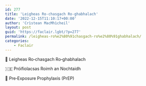 ```yaml
---
id: 277
title: 'Leigheas Ro‑chasgach Ro‑ghabhalach'
date: '2022-12-15T11:10:17+00:00'
author: 'Crìstean MacMhìcheil'
layout: post
guid: 'https://faclair.lgbt/?p=277'
permalink: /leigheas-ro%e2%80%91chasgach-ro%e2%80%91ghabhalach/
categories:
    - Faclair
---
```


&#x1f3f4;&#xe0067;&#xe0062;&#xe0073;&#xe0063;&#xe0074;&#xe007f; Leigheas Ro‑chasgach Ro‑ghabhalach

&#x1f1ee;&#x1f1ea; Próifiolacsas Roimh an Nochtaidh

&#x1f3f4;&#xe0067;&#xe0062;&#xe0065;&#xe006e;&#xe0067;&#xe007f; Pre‑Exposure Prophylaxis (PrEP)